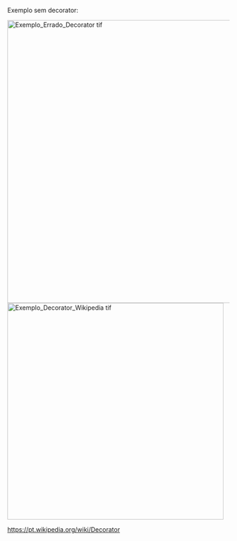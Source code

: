 Exemplo sem decorator:

<img width="640" alt="Exemplo_Errado_Decorator tif" src="https://user-images.githubusercontent.com/9336800/179507835-b8736123-cfdb-4619-8c79-a82e8299adb6.png">



<img width="490" alt="Exemplo_Decorator_Wikipedia tif" src="https://user-images.githubusercontent.com/9336800/179507370-d92f7bbc-0af3-451f-80b8-9caed58a5d15.png">

https://pt.wikipedia.org/wiki/Decorator
